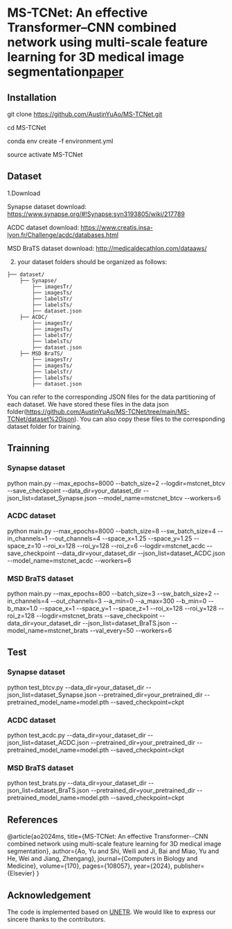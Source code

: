 # MS-TCNet: An effective Transformer–CNN combined network using multi-scale feature learning for 3D medical image segmentation[paper](https://www.sciencedirect.com/science/article/abs/pii/S0010482524001410)

## Installation

git clone https://github.com/AustinYuAo/MS-TCNet.git

cd MS-TCNet

conda env create -f environment.yml

source activate MS-TCNet

## Dataset  
1.Download

Synapse dataset download: https://www.synapse.org/#!Synapse:syn3193805/wiki/217789
 
ACDC dataset download: https://www.creatis.insa-lyon.fr/Challenge/acdc/databases.html

MSD BraTS dataset download: http://medicaldecathlon.com/dataaws/

2. your dataset folders should be organized as follows:
```
├── dataset/  
    ├── Synapse/  
        ├── imagesTr/  
        ├── imagesTs/  
        ├── labelsTr/  
        ├── labelsTs/  
        ├── dataset.json  
    ├── ACDC/  
        ├── imagesTr/  
        ├── imagesTs/  
        ├── labelsTr/  
        ├── labelsTs/  
        ├── dataset.json  
    ├── MSD BraTS/    
        ├── imagesTr/   
        ├── imagesTs/  
        ├── labelsTr/  
        ├── labelsTs/  
        ├── dataset.json  
```
You can refer to the corresponding JSON files for the data partitioning of each dataset. We have stored these files in the data json folder(https://github.com/AustinYuAo/MS-TCNet/tree/main/MS-TCNet/dataset%20json). You can also copy these files to the corresponding dataset folder for training.
## Trainning
### Synapse dataset  
python main.py --max_epochs=8000 --batch_size=2 --logdir=mstcnet_btcv --save_checkpoint --data_dir=your_dataset_dir --json_list=dataset_Synapse.json --model_name=mstcnet_btcv --workers=6  

### ACDC dataset  
python main.py --max_epochs=8000 --batch_size=8 --sw_batch_size=4 --in_channels=1 --out_channels=4 --space_x=1.25 --space_y=1.25 --space_z=10 --roi_x=128 --roi_y=128 --roi_z=6 --logdir=mstcnet_acdc --save_checkpoint --data_dir=your_dataset_dir --json_list=dataset_ACDC.json --model_name=mstcnet_acdc --workers=6  

### MSD BraTS dataset  
python main.py --max_epochs=800 --batch_size=3 --sw_batch_size=2 --in_channels=4 --out_channels=3 --a_min=0 --a_max=300 --b_min=0 --b_max=1.0 --space_x=1 --space_y=1 --space_z=1 --roi_x=128 --roi_y=128 --roi_z=128 --logdir=mstcnet_brats --save_checkpoint --data_dir=your_dataset_dir --json_list=dataset_BraTS.json --model_name=mstcnet_brats --val_every=50 --workers=6  

## Test
### Synapse dataset  
python test_btcv.py --data_dir=your_dataset_dir --json_list=dataset_Synapse.json --pretrained_dir=your_pretrained_dir --pretrained_model_name=model.pth --saved_checkpoint=ckpt  

### ACDC dataset  
python test_acdc.py --data_dir=your_dataset_dir --json_list=dataset_ACDC.json --pretrained_dir=your_pretrained_dir --pretrained_model_name=model.pth --saved_checkpoint=ckpt  

### MSD BraTS dataset  
python test_brats.py --data_dir=your_dataset_dir --json_list=dataset_BraTS.json --pretrained_dir=your_pretrained_dir --pretrained_model_name=model.pth --saved_checkpoint=ckpt  

## References
@article{ao2024ms,
  title={MS-TCNet: An effective Transformer--CNN combined network using multi-scale feature learning for 3D medical image segmentation},
  author={Ao, Yu and Shi, Weili and Ji, Bai and Miao, Yu and He, Wei and Jiang, Zhengang},
  journal={Computers in Biology and Medicine},
  volume={170},
  pages={108057},
  year={2024},
  publisher={Elsevier}
}

## Acknowledgement
The code is implemented based on [UNETR](https://github.com/Project-MONAI/research-contributions/tree/main/UNETR/BTCV). We would like to express our sincere thanks to the contributors.
